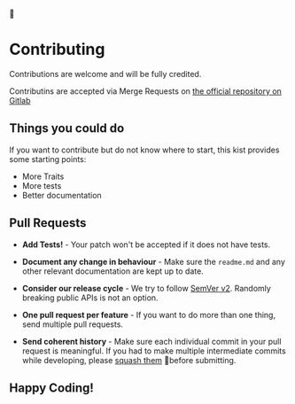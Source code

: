 
# Contributing

Contributions are welcome and will be fully credited.

Contributins are accepted via Merge Requests on [the official repository on Gitlab](https://gitlab.com/ludo237/laravel-eoquent-traits)

## Things you could do

If you want to contribute but do not know where to start, this kist provides some starting points:

- More Traits
- More tests
- Better documentation

## Pull Requests

- **Add Tests!** - Your patch won't be accepted if it does not have tests.

- **Document any change in behaviour** - Make sure the `readme.md` and any other relevant documentation are kept up to date.

- **Consider our release cycle** - We try to follow [SemVer v2](http://semver.org). Randomly breaking public APIs is not an option.

- **One pull request per feature** - If you want to do more than one thing, send multiple pull requests.

- **Send coherent history** - Make sure each individual commit in your pull request is meaningful. If you had to make multiple intermediate commits while developing, please [squash them](https://www.git-scm.com/book/en/v2/Git-Tools-Rewriting-History#Changing-Multiple-Commit-Messages) before submitting.

## Happy Coding!